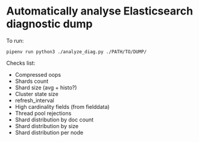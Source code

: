 # Automatically analyse Elasticsearch diagnostic dump

To run:

    pipenv run python3 ./analyze_diag.py ./PATH/TO/DUMP/

Checks list:

* Compressed oops
* Shards count
* Shard size (avg + histo?)
* Cluster state size
* refresh_interval
* High cardinality fields (from fielddata)
* Thread pool rejections
* Shard distribution by doc count
* Shard distribution by size
* Shard distribution per node